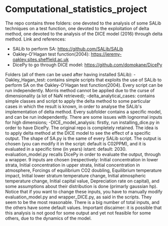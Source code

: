 # Computational_statistics_project
The repo contains three folders: one devoted to the analysis of some SALib techniques on a test function, one devoted to the exploitation of delta method, one devoted to the analysis of the DICE model (2016) through delta method.
Link and references:
- SALib to perform SA: https://github.com/SALib/SALib
- Oakley-O'Hagan test function(2004): https://jeremy-oakley.sites.sheffield.ac.uk
- DicePy to go through DICE model: https://github.com/domokane/DicePy

Folders (all of them can be used after having installed SALib):
-Oakley_Hagan_test: contains simple scripts that exploits the use of SALib to      perform SA on the Oakley-O'Hagan test function(2004). Every script can be run independently. Morris method cannot be applied due to the curse of dimensionality (a lot of NaN retrieved);
-delta_analytical_cases: contains simple classes and script to apply the delta method to some particular cases in which the result is known, in order to analyse the SALib's implementation of delta method. Every subfolder contains a specific model, and can be run independently. There are some issues with lognormal inputs for high dimensions;
-DICE_model_analysis: firstly, run installing_dice.py in order to have DicePy. The original repo is completely retained. The idea is to apply delta method at the DICE model to see the effect of a specific output.
The shape of SA.py is the same of every SALib script. The output is chosen (you can modify it in the script: default is C02PPM), and it is evaluated in a specific time (in years) istant: default: 2030. evaluation_model.py recalls DicePy in order to evaluate the output, through a wrapper.
9 inputs are chosen (respectively: Initial concentration in lower strata, Initial concentration in upper strata, Initial concentration in atmosphere, Forcings of equilibrium CO2 doubling, Equilibrium temperature impact, Initial lower stratum temperature change, Initial atmospheric temperature change, Initial capital value, Depreciation rate on capital), and some assumptions about their distribution is done (primarly gaussian hp). Notice that if you want to change these inputs, you have to manually modify evaluation_model.py and wrapper_DICE.py, as said in the scripts. They seem to be the most reasonable. There is a big number of total inputs, and the others have some default values.
Important discaimer: it is possible that this analysis is not good for some output and yet not feasible for some others, due to the dynamics of the model.
